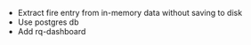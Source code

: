 + Extract fire entry from in-memory data without saving to disk
+ Use postgres db 
+ Add rq-dashboard